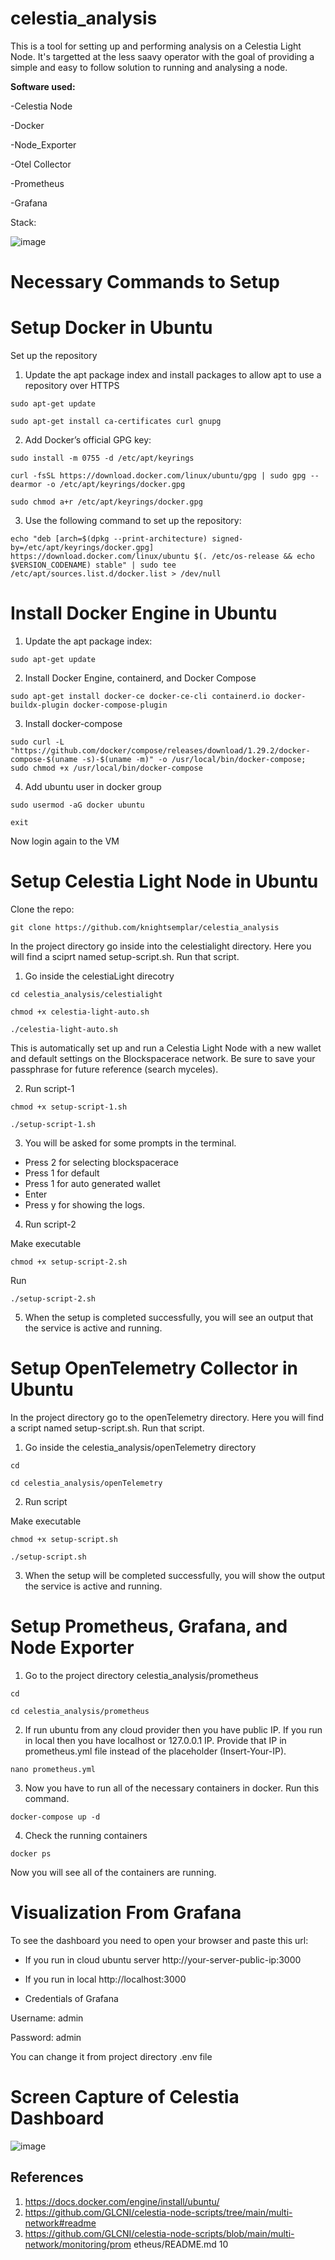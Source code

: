 # celestia_analysis

This is a tool for setting up and performing analysis on a Celestia Light Node. It's targetted at the less saavy operator with the goal of providing a simple and easy to follow solution to running and analysing a node. 

**Software used:**

-Celestia Node 

-Docker

-Node_Exporter

-Otel Collector

-Prometheus

-Grafana

Stack:

![image](https://github.com/knightsemplar/celestia_analysis/assets/81700275/9ab763d3-a659-4c92-92c9-97a362795c79)

# Necessary Commands to Setup

# Setup Docker in Ubuntu
Set up the repository
1. Update the apt package index and install packages to allow apt to use a
repository over HTTPS

`sudo apt-get update`

`sudo apt-get install ca-certificates curl gnupg`

2. Add Docker’s official GPG key:

`sudo install -m 0755 -d /etc/apt/keyrings`


`curl -fsSL https://download.docker.com/linux/ubuntu/gpg | sudo gpg --dearmor -o /etc/apt/keyrings/docker.gpg`


`sudo chmod a+r /etc/apt/keyrings/docker.gpg`

3. Use the following command to set up the repository:

`echo "deb [arch=$(dpkg --print-architecture) signed-by=/etc/apt/keyrings/docker.gpg] https://download.docker.com/linux/ubuntu $(. /etc/os-release && echo $VERSION_CODENAME) stable" | sudo tee /etc/apt/sources.list.d/docker.list > /dev/null`

# Install Docker Engine in Ubuntu

1. Update the apt package index:

`sudo apt-get update`

2. Install Docker Engine, containerd, and Docker Compose

`sudo apt-get install docker-ce docker-ce-cli containerd.io docker-buildx-plugin docker-compose-plugin`

3. Install docker-compose

`sudo curl -L "https://github.com/docker/compose/releases/download/1.29.2/docker-compose-$(uname -s)-$(uname -m)" -o /usr/local/bin/docker-compose; sudo chmod +x /usr/local/bin/docker-compose`

4. Add ubuntu user in docker group

`sudo usermod -aG docker ubuntu`

`exit`

Now login again to the VM

# Setup Celestia Light Node in Ubuntu

Clone the repo:

`git clone https://github.com/knightsemplar/celestia_analysis`


In the project directory go inside into the celestialight directory. Here you will find a
sciprt named setup-script.sh. Run that script.

1. Go inside the celestiaLight direcotry

`cd celestia_analysis/celestialight`

`chmod +x celestia-light-auto.sh`

`./celestia-light-auto.sh`

This is automatically set up and run a Celestia Light Node with a new wallet and default settings on the Blockspacerace network. Be sure to save your passphrase for future reference (search myceles).

2. Run script-1

`chmod +x setup-script-1.sh`

`./setup-script-1.sh`

3. You will be asked for some prompts in the terminal.

- Press 2 for selecting blockspacerace
- Press 1 for default
- Press 1 for auto generated wallet
- Enter
- Press y for showing the logs.

4. Run script-2

Make executable

`chmod +x setup-script-2.sh`

Run

`./setup-script-2.sh`

5. When the setup is completed successfully, you will see an output that the service is active and running.

# Setup OpenTelemetry Collector in Ubuntu

In the project directory go to the openTelemetry directory. Here you will find a
script named setup-script.sh. Run that script.

1. Go inside the celestia_analysis/openTelemetry directory

`cd`

`cd celestia_analysis/openTelemetry`

2. Run script

Make executable

`chmod +x setup-script.sh`

`./setup-script.sh`

3. When the setup will be completed successfully, you will show the output the
service is active and running.

# Setup Prometheus, Grafana, and Node Exporter

1. Go to the project directory celestia_analysis/prometheus

`cd`

`cd celestia_analysis/prometheus`

2. If run ubuntu from any cloud provider then you have public IP. If you run in local
then you have localhost or 127.0.0.1 IP. Provide that IP in prometheus.yml file instead of
the placeholder (Insert-Your-IP).

`nano prometheus.yml`


3. Now you have to run all of the necessary containers in docker. Run this command.

`docker-compose up -d`

4. Check the running containers

`docker ps`

Now you will see all of the containers are running.

# Visualization From Grafana

To see the dashboard you need to open your browser and paste this url:

- If you run in cloud ubuntu server
http://your-server-public-ip:3000

- If you run in local
http://localhost:3000

- Credentials of Grafana

Username: admin

Password: admin

You can change it from project directory .env file


# Screen Capture of Celestia Dashboard

![image](https://github.com/knightsemplar/celestia_analysis/assets/81700275/c824bd46-f92f-4010-b015-726f2e32d6bb)

## References
1. https://docs.docker.com/engine/install/ubuntu/
2. https://github.com/GLCNI/celestia-node-scripts/tree/main/multi-network#readme
3. https://github.com/GLCNI/celestia-node-scripts/blob/main/multi-network/monitoring/prom
etheus/README.md
10

